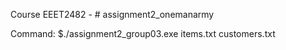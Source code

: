 Course EEET2482 - # assignment2_onemanarmy

Command:
$./assignment2_group03.exe items.txt customers.txt

